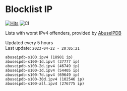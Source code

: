 # Blocklist IP

[![Hits](https://hits.seeyoufarm.com/api/count/incr/badge.svg?url=https%3A%2F%2Fgithub.com%2Fborestad%2Fblocklist-ip%2F&count_bg=%2379C83D&title_bg=%23555555&icon=&icon_color=%23E7E7E7&title=hits&edge_flat=false)](https://hits.seeyoufarm.com)  ![CI](https://img.shields.io/github/workflow/status/borestad/blocklist-ip/CI?style=flat-square)

Lists with worst IPv4 offenders, provided by [AbuseIPDB](https://www.abuseipdb.com/)

<!-- FOOTER-PLACEHOLDER -->
Updated every 5 hours<br>
Last update: `2023-04-22 - 20:05:21`
```
abuseipdb-s100.ipv4 (18981 ip)
abuseipdb-s100-1d.ipv4 (37777 ip)
abuseipdb-s100-2d.ipv4 (46749 ip)
abuseipdb-s100-3d.ipv4 (54405 ip)
abuseipdb-s100-7d.ipv4 (69649 ip)
abuseipdb-s100-30d.ipv4 (102546 ip)
abuseipdb-s100-all.ipv4 (276775 ip)
```
